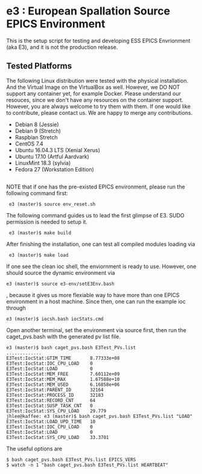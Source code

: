 # e3 : European Spallation Source EPICS Environment

This is the setup script for testing and developing ESS EPICS Envrionment (aka E3), and it is not the production release.


## Tested Platforms
The following Linux distribution were tested with the physical installation. And the Virtual Image on the VirtualBox as well. However, we DO NOT support any container yet, for example Docker. Please understand our resouces, since we don't have any resources on the container support. However, you are always welcome to try them with them. If one would like to contribute, please contact us. We are happy to merge any contributions.


* Debian 8 (Jessie)
* Debian 9 (Stretch)
* Raspbian Stretch
* CentOS 7.4
* Ubuntu 16.04.3 LTS (Xenial Xerus)
* Ubuntu 17.10 (Artful Aardvark)
* LinuxMint 18.3 (sylvia)
* Fedora 27 (Workstation Edition)



##

NOTE that if one has the pre-existed EPICS environment, please run the following command first:
```
 e3 (master)$ source env_reset.sh 
```


The following command guides us to lead the first glimpse of E3. SUDO permission is needed to setup it.

```
 e3 (master)$ make build
```

After finishing the installation, one can test all compiled modules loading via
```
 e3 (master)$ make load
```

If one see the clean ioc shell, the enviornment is ready to use. However, one should source the dynamic environment via

```
e3 (master)$ source e3-env/setE3Env.bash
```
, because it gives us more flexiable way to have more than one EPICS environment in a host machine. Since then, one can run the example ioc through 
```
e3 (master)$ iocsh.bash iocStats.cmd
```

Open another terminal, set the environment via source first, then
run the caget_pvs.bash with the generated pv list file.

```
e3 (master)$ bash caget_pvs.bash E3Test_PVs.list
.............
E3Test:IocStat:GTIM_TIME       8.77333e+08
E3Test:IocStat:IOC_CPU_LOAD    0
E3Test:IocStat:LOAD            0
E3Test:IocStat:MEM_FREE        7.60112e+09
E3Test:IocStat:MEM_MAX         1.67588e+10
E3Test:IocStat:MEM_USED        6.16858e+06
E3Test:IocStat:PARENT_ID       32164
E3Test:IocStat:PROCESS_ID      32183
E3Test:IocStat:RECORD_CNT      64
E3Test:IocStat:SUSP_TASK_CNT   0
E3Test:IocStat:SYS_CPU_LOAD    29.779
jhlee@kaffee: e3 (master)$ bash caget_pvs.bash E3Test_PVs.list "LOAD"
E3Test:IocStat:LOAD_UPD_TIME   10
E3Test:IocStat:IOC_CPU_LOAD    0
E3Test:IocStat:LOAD            0
E3Test:IocStat:SYS_CPU_LOAD    33.3701
```

The useful options are

```
$ bash caget_pvs.bash E3Test_PVs.list EPICS_VERS
$ watch -n 1 "bash caget_pvs.bash E3Test_PVs.list HEARTBEAT"

```


